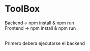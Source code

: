 # ToolBox

Backend-> npm install & npm run <br>
Frontend -> npm install & npm run <br><br>

Primero debera ejecutarse el backend 
